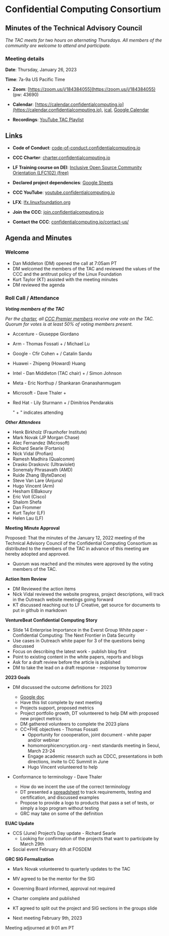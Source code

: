 # Confidential Computing Consortium

## Minutes of the Technical Advisory Council

*The TAC meets for two hours on alternating Thursdays. All members of the community are welcome to attend and participate.*

### Meeting details

**Date**: Thursday, January 26, 2023

**Time**: 7a-9a US Pacific Time

* **Zoom**: [https://zoom.us/j/184384055](https://zoom.us/j/184384055) (pw: 43690)

* **Calendar**: [https://calendar.confidentialcomputing.io](https://calendar.confidentialcomputing.io),
[ical](https://calendar.google.com/calendar/ical/c\_c0pcihr7n2n1k3a38i32d9ag10%40group.calendar.google.com/public/basic.ics),
[Google Calendar](https://calendar.google.com/calendar/u/0/r?cid=c\_c0pcihr7n2n1k3a38i32d9ag10@group.calendar.google.com)

* **Recordings**: [YouTube TAC Playlist](https://www.youtube.com/playlist?list=PLmfkUJc39uMjaB\_I1dYW72I44kr9QzG\_B)

## Links

* **Code of Conduct**: [code-of-conduct.confidentialcomputing.io](https://code-of-conduct.confidentialcomputing.io)

* **CCC Charter**: [charter.confidentialcomputing.io](https://charter.confidentialcomputing.io)

* **LF Training course on DEI**: [Inclusive Open Source Community Orientation (LFC102) (free)](https://training.linuxfoundation.org/training/inclusive-open-source-community-orientation-lfc102/)

* **Declared project dependencies**: [Google Sheets](https://docs.google.com/spreadsheets/d/1UKnbbGWXYLjnPZsox3zmYo59nv3XSXjePfas5E2fER0/edit#gid=0)

* **CCC YouTube**: [youtube.confidentialcomputing.io](https://youtube.confidentialcomputing.io)

* **LFX**: [lfx.linuxfoundation.org](https://lfx.linuxfoundation.org)

* **Join the CCC**: [join.confidentialcomputing.io](https://join.confidentialcomputing.io)

* **Contact the CCC**: [confidentialcomputing.io/contact-us/](https://confidentialcomputing.io/contact-us/)

## Agenda and Minutes

### Welcome

* Dan Middleton (DM) opened the call at 7:05am PT
* DM welcomed the members of the TAC and reviewed the values of the CCC and the antitrust policy of the Linux Foundation
* Kurt Taylor (KT) assisted with the meeting minutes
* DM reviewed the agenda

### Roll Call / Attendance

***Voting members of the TAC***

*Per the [charter](https://charter.confidentialcomputing.io), all [CCC Premier members](https://confidentialcomputing.io/members/) receive one vote on the TAC. Quorum for votes is at least 50% of voting members present.*

* Accenture - Giuseppe Giordano
* Arm - Thomas Fossati + / Michael Lu
* Google - Cfir Cohen + / Catalin Sandu
* Huawei - Zhipeng (Howard) Huang
* Intel - Dan Middleton (TAC chair) + / Simon Johnson
* Meta - Eric Northup  / Shankaran Gnanashanmugam
* Microsoft - Dave Thaler +
* Red Hat - Lily Sturmann + / Dimitrios Pendarakis

   " + " indicates attending

***Other Attendees***

* Henk Birkholz (Fraunhofer Institute)
* Mark Novak (JP Morgan Chase)
* Alec Fernandez (Microsoft)
* Richard Searle (Fortanix)
* Nick Vidal (Profian)
* Ramesh Madhira (Qualcomm)
* Drasko Draskovic (Ultraviolet)
* Sonemaly Phrasavath (AMD)
* Ruide Zhang (ByteDance)
* Steve Van Lare (Anjuna)
* Hugo Vincent (Arm)
* Hesham ElBakoury 
* Eric Voit (Cisco)
* Shalom Shefa
* Dan Frommer
* Kurt Taylor (LF)
* Helen Lau (LF)


**Meeting Minute Approval**

Proposed: That the minutes of the January 12, 2022 meeting of the Technical Advisory Council of the Confidential Computing Consortium as distributed to the members of the TAC in advance of this meeting are hereby adopted and approved.

* Quorum was reached and the minutes were approved by the voting members of the TAC.


**Action Item Review**

* DM Reviewed the action items
* Nick Vidal reviewed the website progress, project descriptions, will track in the Outreach website meetings going forward
* KT discussed reaching out to LF Creative, get source for documents to put in github in markdown


**VentureBeat Confidential Computing Story**

* Slide 14 Enterprise Importance in the Everst Group White paper - Confidential Computing: The Next Frontier in Data Security
* Use cases in Outreach white paper for 3 of the questions being discussed
* Focus on describing the latest work - publish blog first
* Point to existing content in the white papers, reports and blogs
* Ask for a draft review before the article is published
* DM to take the lead on a draft response - response by tomorrow


**2023 Goals**

* DM discussed the outcome definitions for 2023
  * [Google doc](https://docs.google.com/document/d/1BLsI0hv9ybHl-FBNqHp6bJzy6ng8yKs__556bTqBswc/edit)
  * Have this list complete by next meeting
  * Projects support, proposed metrics
  * Project portfolio growth, DT volunteered to help DM with proposed new project metrics
  * DM gathered volunteers to complete the 2023 plans
  * CC+FHE objectives - Thomas Fossati
    * Opportunity for coooperation, joint document - white paper and/or webinar
    * homomorphicencryption.org - next standards meeting in Seoul, March 23-24
    * Engage academic research such as CDCC, presentations in both directions, invite to CC Summit in June
    * Hugo Vincent volunteered to help

* Conformance to terminology - Dave Thaler
  * How do we incent the use of the correct terminology
  * DT presented a [spreadsheet](https://docs.google.com/spreadsheets/d/1H07OqDilgSWQpf2xZ-yJUSHL249VaXroVv1eeacVOVc/edit#gid=0) to track requirements, testing and certification, and discussed examples
  * Propose to provide a logo to products that pass a set of tests, or simply a logo program without testing
  * GRC may take on some of the definition


**EUAC Update**

* CCS (June) Project’s Day update - Richard Searle
  * Looking for confirmation of the projects that want to participate by March 29th
* Social event February 4th at FOSDEM


**GRC SIG Formalization**

* Mark Novak volunteered to quarterly updates to the TAC
* MV agreed to be the mentor for the SIG
* Governing Board informed, approval not required
* Charter complete and published
* KT agreed to split out the project and SIG sections in the groups slide


* Next meeting February 9th, 2023


Meeting adjourned at 9:01 am PT
